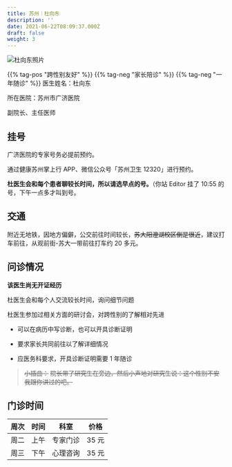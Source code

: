 ```yaml
---
title: 苏州｜杜向东
description: ''
date: 2021-06-22T08:09:37.000Z
draft: false
weight: 3
---
```


![杜向东照片](images/doctor/du-xiangdong.jpg)

{{% tag-pos "跨性别友好" %}} {{% tag-neg "家长陪诊" %}} {{% tag-neg "一年随诊" %}}
医生姓名：杜向东

所在医院：苏州市广济医院

副院长、主任医师

## 挂号

广济医院的专家号务必提前预约。

通过健康苏州掌上行 APP、微信公众号「苏州卫生 12320」进行预约。

**杜医生会和每个患者聊较长时间，所以请选早点的号。**（你站 Editor 挂了 10:55 的号，下午一点多才叫到号。

## 交通

附近无地铁，因地方偏僻，公交前往时间较长，~~苏大阳澄湖校区倒是很近~~，建议打车前往，从观前街-苏大一带前往打车约 20 多元。

## 问诊情况

**该医生尚无开证经历**

杜医生会和每个人交流较长时间，询问细节问题

杜医生参加过相关方面的研讨会，对跨性别的了解相对先进

-   可以在病历中写诊断，也可以开具诊断证明

-   要求家长共同前往以了解详细情况

-   应医务科要求，开具诊断证明需要 1 年随诊

> ~~小插曲：~~
> ~~院长带了研究生在旁边，然后小声地对研究生说：这个性别不安我跟你讲过的吧。~~

## 门诊时间

|  周次 |  时间 |  科室  |  价格  |
| :-: | :-: | :--: | :--: |
|  周二 |  上午 | 专家门诊 | 35 元 |
|  周三 |  下午 | 心理咨询 | 35 元 |
